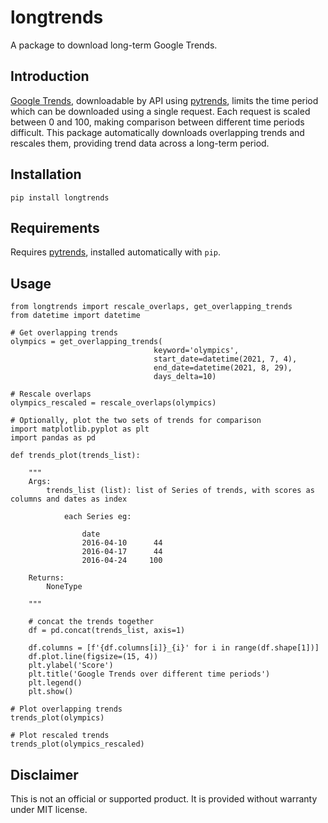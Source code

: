 # longtrends

A package to download long-term Google Trends.

## Introduction

[Google Trends](https://trends.google.com/trends), downloadable by API using [pytrends](https://pypi.org/project/pytrends/), limits the time period which can be downloaded using a single request. Each request is scaled between 0 and 100, making comparison between different time periods difficult. This package automatically downloads overlapping trends and rescales them, providing trend data across a long-term period.

## Installation

`pip install longtrends`

## Requirements

Requires [pytrends](https://pypi.org/project/pytrends/), installed automatically with `pip`.

## Usage

```
from longtrends import rescale_overlaps, get_overlapping_trends
from datetime import datetime

# Get overlapping trends
olympics = get_overlapping_trends(
                                keyword='olympics',
                                start_date=datetime(2021, 7, 4),
                                end_date=datetime(2021, 8, 29),
                                days_delta=10)

# Rescale overlaps
olympics_rescaled = rescale_overlaps(olympics)

# Optionally, plot the two sets of trends for comparison
import matplotlib.pyplot as plt
import pandas as pd

def trends_plot(trends_list):

    """
    Args:
        trends_list (list): list of Series of trends, with scores as columns and dates as index

            each Series eg:

                date
                2016-04-10      44
                2016-04-17      44
                2016-04-24     100

    Returns:
        NoneType

    """

    # concat the trends together
    df = pd.concat(trends_list, axis=1)

    df.columns = [f'{df.columns[i]}_{i}' for i in range(df.shape[1])]
    df.plot.line(figsize=(15, 4))
    plt.ylabel('Score')
    plt.title('Google Trends over different time periods')
    plt.legend()
    plt.show()

# Plot overlapping trends
trends_plot(olympics)

# Plot rescaled trends
trends_plot(olympics_rescaled)
```

## Disclaimer

This is not an official or supported product. It is provided without warranty under MIT license.
